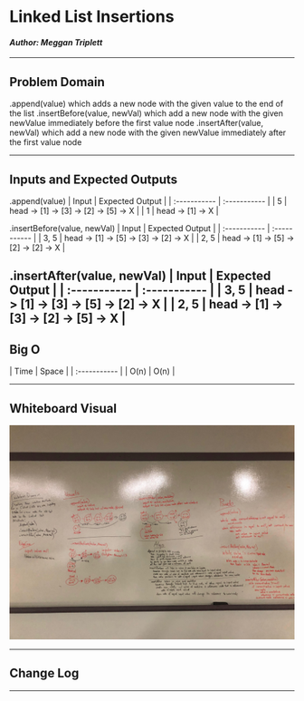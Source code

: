 # Linked List Insertions
#### *Author: Meggan Triplett*

------------------------------

## Problem Domain

.append(value) which adds a new node with the given value to the end of the list
.insertBefore(value, newVal) which add a new node with the given newValue immediately before the first value node
.insertAfter(value, newVal) which add a new node with the given newValue immediately after the first value node

------------------------------

## Inputs and Expected Outputs

.append(value)
| Input | Expected Output |
| :----------- | :----------- |
| 5 | head -> [1] -> [3] -> [2] -> [5] -> X |
| 1 | head -> [1] -> X |

.insertBefore(value, newVal)
| Input | Expected Output |
| :----------- | :----------- |
| 3, 5 | head -> [1] -> [5] -> [3] -> [2] -> X |
| 2, 5 | head -> [1] -> [5] -> [2] -> [2] -> X |

.insertAfter(value, newVal)
| Input | Expected Output |
| :----------- | :----------- |
| 3, 5 | head -> [1] -> [3] -> [5] -> [2] -> X |
| 2, 5 | head -> [1] -> [3] -> [2] -> [5] -> X |
------------------------------

## Big O


| Time | Space |
| :----------- | 
| O(n) | O(n) |


------------------------------


## Whiteboard Visual
![Screenshot of White Board](\assets\WhiteBoardScreenShot.jpg)


------------------------------

## Change Log

------------------------------
